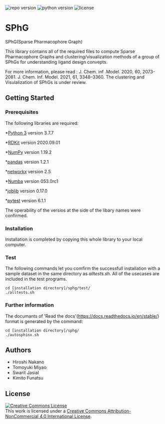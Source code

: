 ![repo version](https://img.shields.io/badge/Version-v.%201.0-green)
![python version](https://img.shields.io/badge/python-v.3.7-blue)
![license](https://img.shields.io/badge/license-CC_BY_4.0-orange)

# SPhG
SPhG(Sparse Pharmacophore Graph)

This library contains all of the required files to compute Sparse Pharmacophore Graphs 
and clustering/visualization methods of a group of SPhGs for understanding ligand design convepts.

For more information, please read : 
J. Chem. inf .Model. 2020, 60, 2073-2081.
J. Chem. Inf. Model. 2021, 61, 3348–3360.
The clustering and Visulalization of SPhGs is under review.

## Getting Started

### Prerequisites

The following libraries are required:

*[Python 3](https://www.python.org/download/releases/3.7/) version 3.7.7

*[RDKit](http://www.rdkit.org/docs/Install.html) version 2020.09.01

*[NumPy](https://scipy.org/install.html) version 1.19.2

*[pandas](https://pandas.pydata.org) version 1.2.1

*[networkx](https://networkx.org) version 2.5

*[Numba](https://numba.pydata.org) version 053.0rc1

*[joblib](https://joblib.readthedocs.io/en/latest/) version 0.17.0

*[pytest](https://pytest.org) version 6.1.1

The operability of the versios at the side of the libary names were confirmed. 

### Installation

Installation is completed by copying this whole library to your local computer.

### Test

The following commands let you comfirm the successfull installation
with a sample dataset in the same directory as _alltests.sh_.
All of the usecases are included in the test programs.

```
cd [installation directory]/sphg/test/
./alltests.sh
```

### Further information

The documants of 'Read the docs'(https://docs.readthedocs.io/en/stable/) format is generated by the command:

```
cd [installation directory]/sphg/
./autosphinx.sh
```


## Authors

* Hiroshi Nakano
* Tomoyuki Miyao
* Swarit Jasial
* Kimito Funatsu

## License

<a rel="license" href="http://creativecommons.org/licenses/by-nc/4.0/"><img alt="Creative Commons License" style="border-width:0" src="https://i.creativecommons.org/l/by-nc/4.0/88x31.png" /></a><br />This work is licensed under a <a rel="license" href="https://creativecommons.org/licenses/by-nc/4.0/">Creative Commons Attribution-NonCommercial 4.0 International License</a>.
